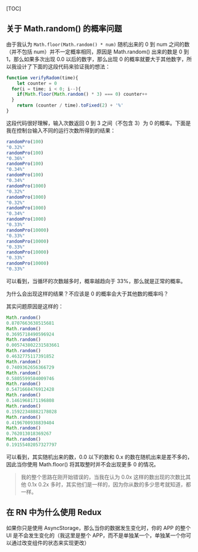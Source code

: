 [TOC]

## 关于 Math.random()  的概率问题

由于我认为 `Math.floor(Math.random() * num)` 随机出来的 0 到 num 之间的数（并不包括 num）并不一定概率相同，原因是 Math.random() 出来的数是 0 到 1，那么如果多次出现 0.0 以后的数字，那么出现 0 的概率就要大于其他数字，所以我设计了下面的这段代码来验证我的想法：

```jsx
function verifyRadom(time){
	let counter = 0
  for(i = time; i < 0; i--){
    if(Math.floor(Math.random() * 3) === 0) counter++
  }
	return (counter / time).toFixed(2) + '%'
}
```

这段代码很好理解，输入次数返回 0 到 3 之间（不包含 3）为 0 的概率。下面是我在控制台输入不同的运行次数所得到的结果：

```jsx
randomPro(100)
"0.32%"
randomPro(100)
"0.36%"
randomPro(100)
"0.34%"
randomPro(100)
"0.34%"
randomPro(1000)
"0.32%"
randomPro(1000)
"0.32%"
randomPro(1000)
"0.34%"
randomPro(1000)
"0.33%"
randomPro(10000)
"0.33%"
randomPro(10000)
"0.33%"
randomPro(10000)
"0.33%"
randomPro(10000)
"0.33%"
```

可以看到，当循环的次数越多时，概率越趋向于 33%，那么就是正常的概率。

为什么会出现这样的结果？不应该是 0 的概率会大于其他数的概率吗？

其实问题原因是这样的：

```jsx
Math.random()
0.8707663638515681
Math.random()
0.3695718490596924
Math.random()
0.005743802231583661
Math.random()
0.4632775117391852
Math.random()
0.7409362656366729
Math.random()
0.5805599584009746
Math.random()
0.5471668476912428
Math.random()
0.1461968171196808
Math.random()
0.15922348882178028
Math.random()
0.4196700938839404
Math.random()
0.762013018369267
Math.random()
0.19155402057327797
```

可以看到，其实随机出来的数，0.0 以下的数和 0.x 的数在随机出来是差不多的，因此当你使用 Math.floor() 将其取整时并不会出现更多 0 的情况。

> 我的整个思路在刚开始错误的，当我在认为 0.0x 这样的数出现的次数比其他 0.1x 0.2x 多时，其实他们是一样的，因为你从数的多少思考就知道，都一样。



## 在 RN 中为什么使用 Redux 

如果你只是使用 AsyncStorage，那么当你的数据发生变化时，你的 APP 的整个 UI 是不会发生变化的（我这里是整个 APP，而不是单独某一个，单独某一个你可以通过改变组件的状态来实现更改）